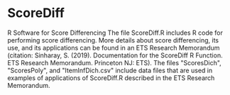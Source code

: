 # ScoreDiff
R Software for Score Differencing
The file ScoreDiff.R includes R code for performing score differencing. More details about score differencing, its use, and its applications can be found in an ETS Research Memorandum (citation: Sinharay, S. (2019). Documentation for the ScoreDiff R Function. ETS Research Memorandum. Princeton NJ: ETS). The files "ScoresDich", "ScoresPoly", and "ItemInfDich.csv" include data files that are used in examples of applications of ScoreDiff.R described in the ETS Research Memorandum.   
